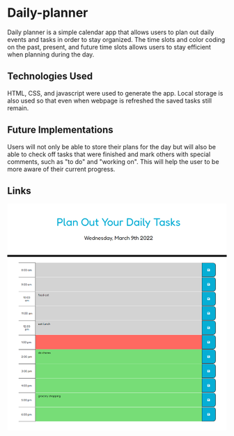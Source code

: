 # Daily-planner
Daily planner is a simple calendar app that allows users to plan out daily events and tasks in order to stay organized. The time slots and color coding on the past, present, and future time slots allows users to stay efficient when planning during the day. 

## Technologies Used
HTML, CSS, and javascript were used to generate the app. Local storage is also used so that even when webpage is refreshed the saved tasks still remain.

## Future Implementations
Users will not only be able to store their plans for the day but will also be able to check off tasks that were finished and mark others with special comments, such as "to do" and "working on". This will help the user to be more aware of their current progress.

## Links
![screenshot](./assets/images/Daily-planner.png)